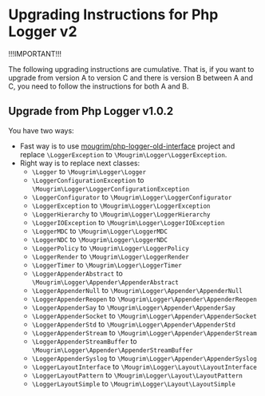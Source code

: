 Upgrading Instructions for Php Logger v2
========================================

!!!IMPORTANT!!!

The following upgrading instructions are cumulative. That is, if you want to upgrade from version A to version C and there is version B between A and C, you need to follow the instructions for both A and B.

Upgrade from Php Logger v1.0.2
------------------------------

You have two ways:

- Fast way is to use [mougrim/php-logger-old-interface](https://github.com/mougrim/php-logger-old-interface) project and replace `\LoggerException` to `\Mougrim\Logger\LoggerException`.
- Right way is to replace next classes:
  - `\Logger` to `\Mougrim\Logger\Logger`
  - `\LoggerConfigurationException` to `\Mougrim\Logger\LoggerConfigurationException`
  - `\LoggerConfigurator` to `\Mougrim\Logger\LoggerConfigurator`
  - `\LoggerException` to `\Mougrim\Logger\LoggerException`
  - `\LoggerHierarchy` to `\Mougrim\Logger\LoggerHierarchy`
  - `\LoggerIOException` to `\Mougrim\Logger\LoggerIOException`
  - `\LoggerMDC` to `\Mougrim\Logger\LoggerMDC`
  - `\LoggerNDC` to `\Mougrim\Logger\LoggerNDC`
  - `\LoggerPolicy` to `\Mougrim\Logger\LoggerPolicy`
  - `\LoggerRender` to `\Mougrim\Logger\LoggerRender`
  - `\LoggerTimer` to `\Mougrim\Logger\LoggerTimer`
  - `\LoggerAppenderAbstract` to `\Mougrim\Logger\Appender\AppenderAbstract`
  - `\LoggerAppenderNull` to `\Mougrim\Logger\Appender\AppenderNull`
  - `\LoggerAppenderReopen` to `\Mougrim\Logger\Appender\AppenderReopen`
  - `\LoggerAppenderSay` to `\Mougrim\Logger\Appender\AppenderSay`
  - `\LoggerAppenderSocket` to `\Mougrim\Logger\Appender\AppenderSocket`
  - `\LoggerAppenderStd` to `\Mougrim\Logger\Appender\AppenderStd`
  - `\LoggerAppenderStream` to `\Mougrim\Logger\Appender\AppenderStream`
  - `\LoggerAppenderStreamBuffer` to `\Mougrim\Logger\Appender\AppenderStreamBuffer`
  - `\LoggerAppenderSyslog` to `\Mougrim\Logger\Appender\AppenderSyslog`
  - `\LoggerLayoutInterface` to `\Mougrim\Logger\Layout\LayoutInterface`
  - `\LoggerLayoutPattern` to `\Mougrim\Logger\Layout\LayoutPattern`
  - `\LoggerLayoutSimple` to `\Mougrim\Logger\Layout\LayoutSimple`
